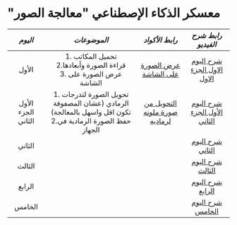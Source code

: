 # "معسكر الذكاء الإصطناعي "معالجة الصور

|***اليوم***  |***الموضوعات*** | ***رابط الأكواد***|  ***رابط شرح الفيديو*** |
|:------:|:------:|:------:|:------:|
|  الأول| 1. تحميل المكاتب <br> 2.قراءة الصورة وأبعادها <br>3. عرض الصورة على الشاشة     |  [عرض الصورة على الشاشة](https://github.com/FatimaALzahrani/ImageProssing-AIBootcamp/blob/main/ShowImage.py) | [شرح اليوم الاول الجزء الاول](https://www.youtube.com/live/Me6w3u-bbkw?feature=share) |
| الأول الجزء الثاني| 1. تحويل الصورة لتدرجات الرمادي (عشان المصفوفة تكون اقل واسهل بالمعالجة) <br> 2.حفظ الصورة الرمادية في الجهاز      |  [التحويل من صورة ملونه لرماديه](https://github.com/FatimaALzahrani/ImageProssing-AIBootcamp/blob/main/ImageToGray.py)    |  [شرح اليوم الأول الجزء الثاني](https://www.youtube.com/live/Me6w3u-bbkw?feature=share&t=5171) |
|  الثاني|      |  []() | [شرح اليوم الثاني](https://www.youtube.com/live/GUnWNNICals?feature=share) |
|  الثالث|      |  []() | [شرح اليوم الثالث](https://www.youtube.com/live/hzy7tSxKSzI?feature=share) |
|  الرابع|      |  []() | [شرح اليوم الرابع](https://www.youtube.com/live/OxTOzSr2NZ0?feature=share) |
|  الخامس|      |  []() | [شرح اليوم الخامس](https://www.youtube.com/live/wQpPvJbarSA?feature=share) |

